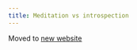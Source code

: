 ```yaml
---
title: Meditation vs introspection
---
```

Moved to [new website](https://edstrom.dev/posts/meditation-vs-introspection)
